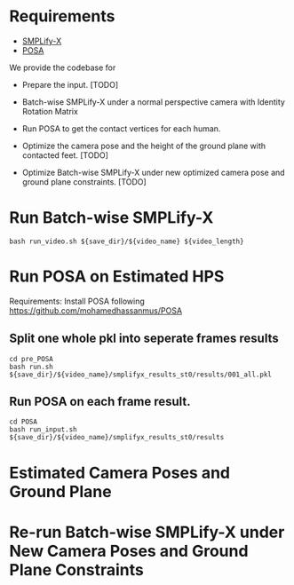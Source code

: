 # Requirements
* [SMPLify-X](https://smpl-x.is.tue.mpg.de/)
* [POSA](https://github.com/mohamedhassanmus/POSA)


We provide the codebase for 

* Prepare the input. [TODO]

* Batch-wise SMPLify-X under a normal perspective camera with Identity Rotation Matrix

* Run POSA to get the contact vertices for each human.

* Optimize the camera pose and the height of the ground plane with contacted feet. [TODO]

* Optimize Batch-wise SMPLify-X under new optimized camera pose and ground plane constraints. [TODO]

# Run Batch-wise SMPLify-X

```
bash run_video.sh ${save_dir}/${video_name} ${video_length}
```

# Run POSA on Estimated HPS 

Requirements: Install POSA following https://github.com/mohamedhassanmus/POSA

## Split one whole pkl into seperate frames results
```
cd pre_POSA
bash run.sh ${save_dir}/${video_name}/smplifyx_results_st0/results/001_all.pkl
```

## Run POSA on each frame result.

```
cd POSA
bash run_input.sh ${save_dir}/${video_name}/smplifyx_results_st0/results
```

# Estimated Camera Poses and Ground Plane 


# Re-run Batch-wise SMPLify-X under New Camera Poses and Ground Plane Constraints
